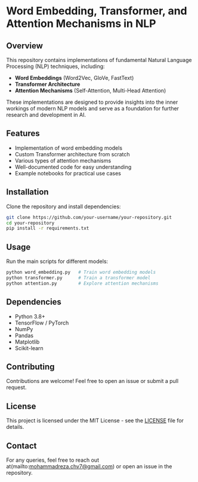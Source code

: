 # Word Embedding, Transformer, and Attention Mechanisms in NLP

## Overview
This repository contains implementations of fundamental Natural Language Processing (NLP) techniques, including:
- **Word Embeddings** (Word2Vec, GloVe, FastText)
- **Transformer Architecture**
- **Attention Mechanisms** (Self-Attention, Multi-Head Attention)

These implementations are designed to provide insights into the inner workings of modern NLP models and serve as a foundation for further research and development in AI.

## Features
- Implementation of word embedding models
- Custom Transformer architecture from scratch
- Various types of attention mechanisms
- Well-documented code for easy understanding
- Example notebooks for practical use cases

## Installation
Clone the repository and install dependencies:
```bash
git clone https://github.com/your-username/your-repository.git
cd your-repository
pip install -r requirements.txt
```

## Usage
Run the main scripts for different models:
```bash
python word_embedding.py   # Train word embedding models
python transformer.py      # Train a transformer model
python attention.py        # Explore attention mechanisms
```

## Dependencies
- Python 3.8+
- TensorFlow / PyTorch
- NumPy
- Pandas
- Matplotlib
- Scikit-learn

## Contributing
Contributions are welcome! Feel free to open an issue or submit a pull request.

## License
This project is licensed under the MIT License - see the [LICENSE](LICENSE) file for details.

## Contact
For any queries, feel free to reach out at(mailto:mohammadreza.chv7@gmail.com) or open an issue in the repository.



